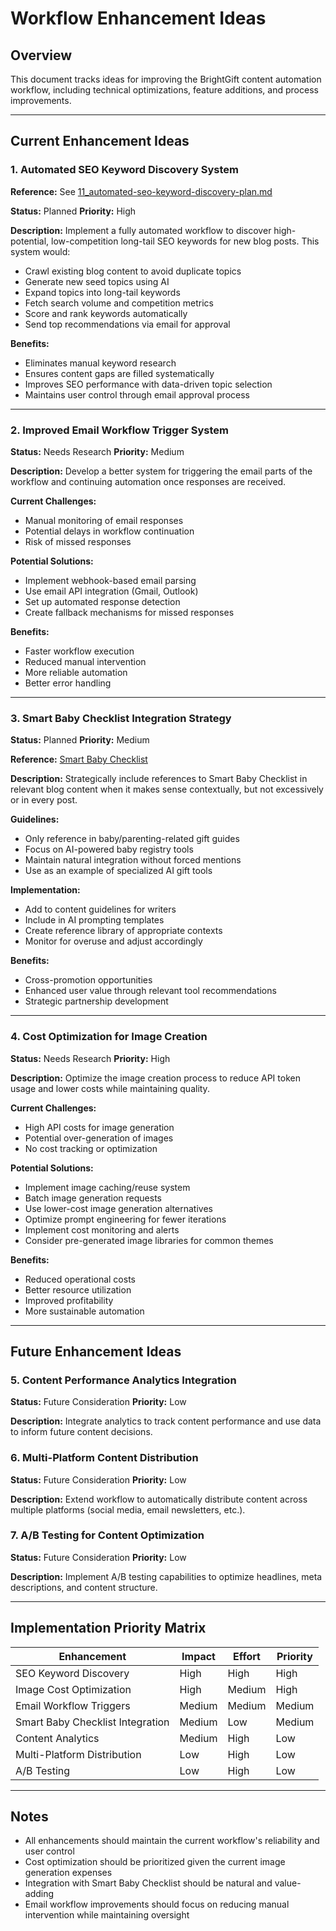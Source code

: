 # Workflow Enhancement Ideas

## Overview
This document tracks ideas for improving the BrightGift content automation workflow, including technical optimizations, feature additions, and process improvements.

---

## Current Enhancement Ideas

### 1. Automated SEO Keyword Discovery System
**Reference:** See [11_automated-seo-keyword-discovery-plan.md](./11_automated-seo-keyword-discovery-plan.md)

**Status:** Planned
**Priority:** High

**Description:** Implement a fully automated workflow to discover high-potential, low-competition long-tail SEO keywords for new blog posts. This system would:
- Crawl existing blog content to avoid duplicate topics
- Generate new seed topics using AI
- Expand topics into long-tail keywords
- Fetch search volume and competition metrics
- Score and rank keywords automatically
- Send top recommendations via email for approval

**Benefits:**
- Eliminates manual keyword research
- Ensures content gaps are filled systematically
- Improves SEO performance with data-driven topic selection
- Maintains user control through email approval process

---

### 2. Improved Email Workflow Trigger System
**Status:** Needs Research
**Priority:** Medium

**Description:** Develop a better system for triggering the email parts of the workflow and continuing automation once responses are received.

**Current Challenges:**
- Manual monitoring of email responses
- Potential delays in workflow continuation
- Risk of missed responses

**Potential Solutions:**
- Implement webhook-based email parsing
- Use email API integration (Gmail, Outlook)
- Set up automated response detection
- Create fallback mechanisms for missed responses

**Benefits:**
- Faster workflow execution
- Reduced manual intervention
- More reliable automation
- Better error handling

---

### 3. Smart Baby Checklist Integration Strategy
**Status:** Planned
**Priority:** Medium

**Reference:** [Smart Baby Checklist](https://smartbabychecklist.com/)

**Description:** Strategically include references to Smart Baby Checklist in relevant blog content when it makes sense contextually, but not excessively or in every post.

**Guidelines:**
- Only reference in baby/parenting-related gift guides
- Focus on AI-powered baby registry tools
- Maintain natural integration without forced mentions
- Use as an example of specialized AI gift tools

**Implementation:**
- Add to content guidelines for writers
- Include in AI prompting templates
- Create reference library of appropriate contexts
- Monitor for overuse and adjust accordingly

**Benefits:**
- Cross-promotion opportunities
- Enhanced user value through relevant tool recommendations
- Strategic partnership development

---

### 4. Cost Optimization for Image Creation
**Status:** Needs Research
**Priority:** High

**Description:** Optimize the image creation process to reduce API token usage and lower costs while maintaining quality.

**Current Challenges:**
- High API costs for image generation
- Potential over-generation of images
- No cost tracking or optimization

**Potential Solutions:**
- Implement image caching/reuse system
- Batch image generation requests
- Use lower-cost image generation alternatives
- Optimize prompt engineering for fewer iterations
- Implement cost monitoring and alerts
- Consider pre-generated image libraries for common themes

**Benefits:**
- Reduced operational costs
- Better resource utilization
- Improved profitability
- More sustainable automation

---

## Future Enhancement Ideas

### 5. Content Performance Analytics Integration
**Status:** Future Consideration
**Priority:** Low

**Description:** Integrate analytics to track content performance and use data to inform future content decisions.

### 6. Multi-Platform Content Distribution
**Status:** Future Consideration
**Priority:** Low

**Description:** Extend workflow to automatically distribute content across multiple platforms (social media, email newsletters, etc.).

### 7. A/B Testing for Content Optimization
**Status:** Future Consideration
**Priority:** Low

**Description:** Implement A/B testing capabilities to optimize headlines, meta descriptions, and content structure.

---

## Implementation Priority Matrix

| Enhancement | Impact | Effort | Priority |
|-------------|--------|--------|----------|
| SEO Keyword Discovery | High | High | High |
| Image Cost Optimization | High | Medium | High |
| Email Workflow Triggers | Medium | Medium | Medium |
| Smart Baby Checklist Integration | Medium | Low | Medium |
| Content Analytics | Medium | High | Low |
| Multi-Platform Distribution | Low | High | Low |
| A/B Testing | Low | High | Low |

---

## Notes
- All enhancements should maintain the current workflow's reliability and user control
- Cost optimization should be prioritized given the current image generation expenses
- Integration with Smart Baby Checklist should be natural and value-adding
- Email workflow improvements should focus on reducing manual intervention while maintaining oversight 